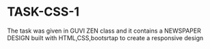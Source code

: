 # TASK-CSS-1
The task was given in GUVI ZEN class and it contains a NEWSPAPER DESIGN built with HTML,CSS,bootsrtap to create a responsive design
